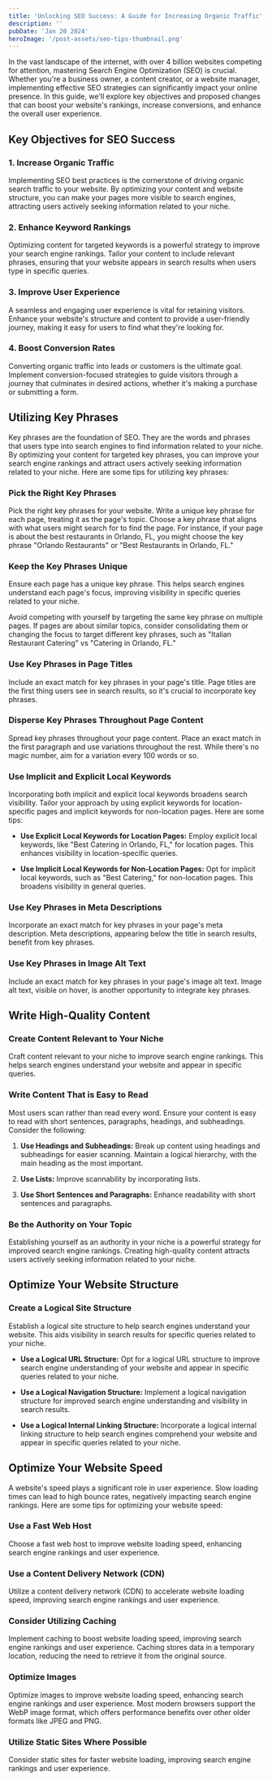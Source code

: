 ```yaml
---
title: 'Unlocking SEO Success: A Guide for Increasing Organic Traffic'
description: ''
pubDate: 'Jan 20 2024'
heroImage: '/post-assets/seo-tips-thumbnail.png'
---
```


In the vast landscape of the internet, with over 4 billion websites competing for attention, mastering Search Engine Optimization (SEO) is crucial. Whether you're a business owner, a content creator, or a website manager, implementing effective SEO strategies can significantly impact your online presence. In this guide, we'll explore key objectives and proposed changes that can boost your website's rankings, increase conversions, and enhance the overall user experience.

## Key Objectives for SEO Success

### 1. Increase Organic Traffic

Implementing SEO best practices is the cornerstone of driving organic search traffic to your website. By optimizing your content and website structure, you can make your pages more visible to search engines, attracting users actively seeking information related to your niche.

### 2. Enhance Keyword Rankings

Optimizing content for targeted keywords is a powerful strategy to improve your search engine rankings. Tailor your content to include relevant phrases, ensuring that your website appears in search results when users type in specific queries.

### 3. Improve User Experience

A seamless and engaging user experience is vital for retaining visitors. Enhance your website's structure and content to provide a user-friendly journey, making it easy for users to find what they're looking for.

### 4. Boost Conversion Rates

Converting organic traffic into leads or customers is the ultimate goal. Implement conversion-focused strategies to guide visitors through a journey that culminates in desired actions, whether it's making a purchase or submitting a form.

## Utilizing Key Phrases

Key phrases are the foundation of SEO. They are the words and phrases that users type into search engines to find information related to your niche. By optimizing your content for targeted key phrases, you can improve your search engine rankings and attract users actively seeking information related to your niche. Here are some tips for utilizing key phrases:

### Pick the Right Key Phrases

Pick the right key phrases for your website. Write a unique key phrase for each page, treating it as the page's topic. Choose a key phrase that aligns with what users might search for to find the page. For instance, if your page is about the best restaurants in Orlando, FL, you might choose the key phrase "Orlando Restaurants" or "Best Restaurants in Orlando, FL."

### Keep the Key Phrases Unique

Ensure each page has a unique key phrase. This helps search engines understand each page's focus, improving visibility in specific queries related to your niche.

Avoid competing with yourself by targeting the same key phrase on multiple pages. If pages are about similar topics, consider consolidating them or changing the focus to target different key phrases, such as "Italian Restaurant Catering" vs "Catering in Orlando, FL."

### Use Key Phrases in Page Titles

Include an exact match for key phrases in your page's title. Page titles are the first thing users see in search results, so it's crucial to incorporate key phrases.

### Disperse Key Phrases Throughout Page Content

Spread key phrases throughout your page content. Place an exact match in the first paragraph and use variations throughout the rest. While there's no magic number, aim for a variation every 100 words or so.

### Use Implicit and Explicit Local Keywords

Incorporating both implicit and explicit local keywords broadens search visibility. Tailor your approach by using explicit keywords for location-specific pages and implicit keywords for non-location pages. Here are some tips:

-   **Use Explicit Local Keywords for Location Pages:** Employ explicit local keywords, like "Best Catering in Orlando, FL," for location pages. This enhances visibility in location-specific queries.

-   **Use Implicit Local Keywords for Non-Location Pages:** Opt for implicit local keywords, such as "Best Catering," for non-location pages. This broadens visibility in general queries.

### Use Key Phrases in Meta Descriptions

Incorporate an exact match for key phrases in your page's meta description. Meta descriptions, appearing below the title in search results, benefit from key phrases.

### Use Key Phrases in Image Alt Text

Include an exact match for key phrases in your page's image alt text. Image alt text, visible on hover, is another opportunity to integrate key phrases.

## Write High-Quality Content

### Create Content Relevant to Your Niche

Craft content relevant to your niche to improve search engine rankings. This helps search engines understand your website and appear in specific queries.

### Write Content That is Easy to Read

Most users scan rather than read every word. Ensure your content is easy to read with short sentences, paragraphs, headings, and subheadings. Consider the following:

1. **Use Headings and Subheadings:** Break up content using headings and subheadings for easier scanning. Maintain a logical hierarchy, with the main heading as the most important.

2. **Use Lists:** Improve scannability by incorporating lists.

3. **Use Short Sentences and Paragraphs:** Enhance readability with short sentences and paragraphs.

### Be the Authority on Your Topic

Establishing yourself as an authority in your niche is a powerful strategy for improved search engine rankings. Creating high-quality content attracts users actively seeking information related to your niche.

## Optimize Your Website Structure

### Create a Logical Site Structure

Establish a logical site structure to help search engines understand your website. This aids visibility in search results for specific queries related to your niche.

-   **Use a Logical URL Structure:** Opt for a logical URL structure to improve search engine understanding of your website and appear in specific queries related to your niche.

-   **Use a Logical Navigation Structure:** Implement a logical navigation structure for improved search engine understanding and visibility in search results.

-   **Use a Logical Internal Linking Structure:** Incorporate a logical internal linking structure to help search engines comprehend your website and appear in specific queries related to your niche.

## Optimize Your Website Speed

A website's speed plays a significant role in user experience. Slow loading times can lead to high bounce rates, negatively impacting search engine rankings. Here are some tips for optimizing your website speed:

### Use a Fast Web Host

Choose a fast web host to improve website loading speed, enhancing search engine rankings and user experience.

### Use a Content Delivery Network (CDN)

Utilize a content delivery network (CDN) to accelerate website loading speed, improving search engine rankings and user experience.

### Consider Utilizing Caching

Implement caching to boost website loading speed, improving search engine rankings and user experience. Caching stores data in a temporary location, reducing the need to retrieve it from the original source.

### Optimize Images

Optimize images to improve website loading speed, enhancing search engine rankings and user experience. Most modern browsers support the WebP image format, which offers performance benefits over other older formats like JPEG and PNG.

### Utilize Static Sites Where Possible

Consider static sites for faster website loading, improving search engine rankings and user experience.
